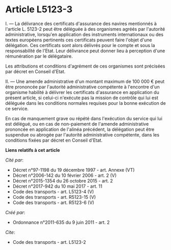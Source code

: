 # Article L5123-3

I. ― La délivrance des certificats d'assurance des navires mentionnés à l'article L. 5123-2 peut être déléguée à des
organismes agréés par l'autorité administrative, lorsqu'en application des instruments internationaux ou des textes européens
pertinents ces certificats peuvent faire l'objet d'une délégation. Ces certificats sont alors délivrés pour le compte et sous
la responsabilité de l'Etat. Leur délivrance peut donner lieu à perception d'une rémunération par le délégataire. 

Les attributions et conditions d'agrément de ces organismes sont précisées par décret en Conseil d'Etat. 

II. ― Une amende administrative d'un montant maximum de 100 000 € peut être prononcée par l'autorité administrative
compétente à l'encontre d'un organisme habilité à délivrer les certificats d'assurance en application du présent article, si
celui-ci n'exécute pas la mission de contrôle qui lui est déléguée dans les conditions normales requises pour la bonne
exécution de ce service. 

En cas de manquement grave ou répété dans l'exécution du service qui lui est délégué, ou en cas de non-paiement de l'amende
administrative prononcée en application de l'alinéa précédent, la délégation peut être suspendue ou abrogée par l'autorité
administrative compétente, dans les conditions fixées par décret en Conseil d'Etat.

**Liens relatifs à cet article**

_Cité par_:

  - Décret n°97-1198 du 19 décembre 1997 - art. Annexe (VT)
  - Décret n°2006-142 du 10 février 2006 - art. 2 (V)
  - Décret n°2015-1354 du 26 octobre 2015 - art. 2
  - Décret n°2017-942 du 10 mai 2017 - art. 11
  - Code des transports - art. L5123-4 (V)
  - Code des transports - art. R5123-15 (V)
  - Code des transports - art. R5123-6 (V)

_Créé par_:

  - Ordonnance n°2011-635 du 9 juin 2011 - art. 2

_Cite_:

  - Code des transports - art. L5123-2
